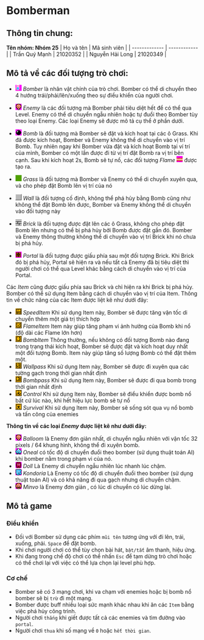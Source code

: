 # Bomberman

## Thông tin chung:
**Tên nhóm: Nhóm 25**
| Họ và tên     | Mã sinh viên |
| ------------- | ------------ |
| Trần Quý Mạnh | 21020352     |
| Nguyễn Hải Long  | 21020349     |
     
## Mô tả về các đối tượng trò chơi:
- ![](res/sprites/player_down.png) *Bomber* là nhân vật chính của trò chơi. Bomber có thể di chuyển theo 4 hướng trái/phải/lên/xuống theo sự điều khiển của người chơi. 
- ![](res/sprites/balloom_left1.png) *Enemy* là các đối tượng mà Bomber phải tiêu diệt hết để có thể qua Level. Enemy có thể di chuyển ngẫu nhiên hoặc tự đuổi theo Bomber tùy theo loại Enemy. Các loại Enemy sẽ được mô tả cụ thể ở phần dưới.
- ![](res/sprites/bomb.png) *Bomb* là đối tượng mà Bomber sẽ đặt và kích hoạt tại các ô Grass. Khi đã được kích hoạt, Bomber và Enemy không thể di chuyển vào vị trí Bomb. Tuy nhiên ngay khi Bomber vừa đặt và kích hoạt Bomb tại ví trí của mình, Bomber có một lần được đi từ vị trí đặt Bomb ra vị trí bên cạnh. Sau khi kích hoạt 2s, Bomb sẽ tự nổ, các đối tượng *Flame* ![](res/sprites/explosion_horizontal.png) được tạo ra.


- ![](res/sprites/grass.png) *Grass* là đối tượng mà Bomber và Enemy có thể di chuyển xuyên qua, và cho phép đặt Bomb lên vị trí của nó
- ![](res/sprites/wall.png) *Wall* là đối tượng cố định, không thể phá hủy bằng Bomb cũng như không thể đặt Bomb lên được, Bomber và Enemy không thể di chuyển vào đối tượng này
- ![](res/sprites/brick.png) *Brick* là đối tượng được đặt lên các ô Grass, không cho phép đặt Bomb lên nhưng có thể bị phá hủy bởi Bomb được đặt gần đó. Bomber và Enemy thông thường không thể di chuyển vào vị trí Brick khi nó chưa bị phá hủy.


- ![](res/sprites/portal.png) *Portal* là đối tượng được giấu phía sau một đối tượng Brick. Khi Brick đó bị phá hủy, Portal sẽ hiện ra và nếu tất cả Enemy đã bị tiêu diệt thì người chơi có thể qua Level khác bằng cách di chuyển vào vị trí của Portal.

Các *Item* cũng được giấu phía sau Brick và chỉ hiện ra khi Brick bị phá hủy. Bomber có thể sử dụng Item bằng cách di chuyển vào vị trí của Item. Thông tin về chức năng của các Item được liệt kê như dưới đây:
- ![](res/sprites/powerup_speed.png) *SpeedItem* Khi sử dụng Item này, Bomber sẽ được tăng vận tốc di chuyển thêm một giá trị thích hợp
- ![](res/sprites/powerup_flames.png) *FlameItem* Item này giúp tăng phạm vi ảnh hưởng của Bomb khi nổ (độ dài các Flame lớn hơn)
- ![](res/sprites/powerup_bombs.png) *BombItem* Thông thường, nếu không có đối tượng Bomb nào đang trong trạng thái kích hoạt, Bomber sẽ được đặt và kích hoạt duy nhất một đối tượng Bomb. Item này giúp tăng số lượng Bomb có thể đặt thêm một.
- ![](res/sprites/powerup_wallpass.png) *Wallpass* Khi sử dụng Item này, Bomber sẽ được đi xuyên qua các tường gạch trong thời gian nhất định
- ![](res/sprites/powerup_bombpass.png) *Bombpass* Khi sử dụng Item này, Bomber sẽ được đi qua bomb trong thời gian nhất định
- ![](res/sprites/powerup_detonator.png) *Control* Khi sử dụng Item này, Bomber sẽ điểu khiển được bomb nổ bất cứ lúc nào, khi hết hiệu lực bomb sẽ tự nổ
- ![](res/sprites/powerup_flamepass.png) *Survival* Khi sử dụng Item này, Bomber sẽ sống sót qua vụ nổ bomb và tấn công của enemies

**Thông tin về các loại *Enemy* được liệt kê như dưới đây:**

- ![](res/sprites/balloom_left1.png) *Balloom* là Enemy đơn giản nhất, di chuyển ngẫu nhiên với vận tốc 32 pixels / 64 khung hình, không thể đi xuyên bomb.
- ![](res/sprites/oneal_left1.png) *Oneal* có tốc độ di chuyển đuổi theo bomber (sử dụng thuật toán AI) khi bomber nằm trong phạm vi của nó.
- ![](res/sprites/doll_left1.png) *Doll* Là Enemy di chuyển ngẫu nhiên lúc nhanh lúc chậm.
- ![](res/sprites/kondoria_right1.png) *Kondoria* Là Enemy có tốc độ di chuyển đuổi theo bomber (sử dụng thuật toán AI) và có khả năng đi qua gạch nhưng di chuyển chậm.
- ![](res/sprites/minvo_left1.png) *Minvo* là Enemy đơn giản , có lúc di chuyển có lúc dừng lại.

## Mô tả game
### Điều khiển

- Đối với Bomber sử dụng các phím `mũi tên` tương ứng với đi lên, trái, xuống, phải. `Space` để đặt bomb.
- Khi chơi người chơi có thể tùy chọn bài hát, `bật/tắt` âm thanh, hiệu ứng.
- Khi đang trong chế độ chơi có thể nhấn `Esc` để tạm dừng trò chơi hoặc có thể chơi lại với việc có thể lựa chọn lại level phù hợp.

### Cơ chế

- Bomber sẽ có 3 mạng chơi, khi va chạm với enemies hoặc bị bomb nổ bomber sẽ bị `trừ` đi một mạng.
- Bomber được buff nhiều loại sức mạnh khác nhau khi ăn các `Item` bằng việc phá hủy công trình.
- Người chơi `thắng` khi giết được tất cả các enemies và tìm đường vào `portal`.
- Người chơi `thua` khi số mạng về `0` hoặc `hết thời gian`.
